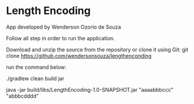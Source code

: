 # Length Encoding

App developed by Wenderson Ozorio de Souza

Follow all step in order to run the application.

Download and unzip the source from the repository  or clone it using Git: git clone
https://github.com/wendersonsouza/lengthenconding

run the command below: 


./gradlew clean build jar 

java -jar build/libs/LengthEncoding-1.0-SNAPSHOT.jar "aaaabbbccc" "abbbcdddd"
